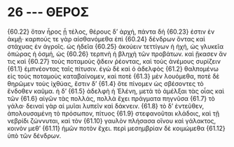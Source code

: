 # 26 --- ΘΕΡΟΣ

{60.22} ὅταν ἦρος ᾖ τέλος, θέρους δ’ ἀρχή, πάντα δή {60.23} ἐστιν ἐν ἀκμῇ· καρπούς τε γὰρ αἰσθανόμεθα ἐπὶ {60.24} δένδρων ὄντας καὶ στάχυας ἐν ἀγροῖς. ὡς ἡδεῖα {60.25} ἀκούειν τεττίγων ἡ ἠχή, ὡς γλυκεῖα ὀπώρας ἡ ὀσμή, ὡς {60.26} τερπνὴ ἡ βληχὴ τῶν προβάτων. καὶ ᾔκασεν ἄν τις καὶ {60.27} τοὺς ποταμοὺς ᾂδειν ῥέοντας, καὶ τοὺς ἀνέμους συρίζειν  {61.1} ἐμπνέοντας ταῖς πίτυσιν. ἐγὼ δὲ καὶ ὁ ἀδελφὸς {61.2} θαλπομένω εἰς τοὺς ποταμοὺς καταβαίνομεν, καὶ ποτὲ {61.3} μὲν λουόμεθα, ποτὲ δὲ θηρῶμεν τοὺς ἰχθύας, ἔστιν δ’ {61.4} ὅτε πίνομεν ὡς σβέσοντες τὸ ἔνδοθεν καῦμα. ἡ δ’ {61.5} ἀδελφὴ ἡ Ἑλένη, μετὰ τὸ ἀμέλξαι τὰς οἶας καὶ τῶν {61.6} αἰγῶν τὰς πολλάς, πολλὰ ἔχει πράγματα πηγνῦσα {61.7} τὸ γάλα· δειναὶ γὰρ αἱ μυῖαι λυπεῖν καὶ δάκνειν. {61.8} τὸ δ’ ἐντεῦθεν, ἀπολουσαμένη τὸ πρόσωπον, πίτυος {61.9} στεφανοῦται κλάδοις, καὶ τῇ νεβρίδι ζώννυται, καὶ τὸν {61.10} γαυλὸν πλήσασα οἴνου καὶ γάλακτος, κοινὸν μεθ’ {61.11} ἡμῶν ποτὸν ἔχει. περὶ μεσημβρίαν δὲ κοιμώμεθα {61.12} ὑπὸ τῶν δένδρων.
